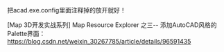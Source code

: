 

把acad.exe.config里面注释掉的<supportedRuntime version="v2.0.50727"/>放开就好！

[Map 3D开发实战系列] Map Resource Explorer 之三-- 添加AutoCAD风格的Palette界面：
https://blog.csdn.net/weixin_30267785/article/details/96591435